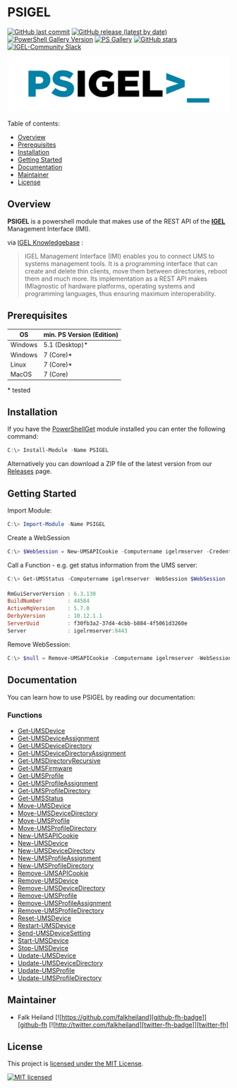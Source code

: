 # PSIGEL

[![GitHub last commit][github-commit-badge]][github-psigel]
[![GitHub release (latest by date)][github-release-badge]][github-psigel]
[![PowerShell Gallery Version][psgallery-v-badge]][powershell-gallery]
[![PS Gallery][psgallery-dl-badge]][powershell-gallery]
[![GitHub stars][github-start-badge]][github-psigel]
[![IGEL-Community Slack][slack-badge]][slack-igelcommunity]


![Logo](PSIGEL_1280_320.png)

Table of contents:

- [Overview](#overview)
- [Prerequisites](#prerequisites)
- [Installation](#installation)
- [Getting Started](#getting-started)
- [Documentation](#documentation)
- [Maintainer](#maintainer)
- [License](#license)

## Overview

**PSIGEL** is a powershell module that makes use of the REST API of the [**IGEL**](https://www.igel.com) Management Interface (IMI).

via [IGEL Knowledgebase](https://kb.igel.com/igelimi-v3/en/imi-manual-2723216.html) :
> IGEL Management Interface (IMI) enables you to connect UMS to systems management tools. It is a programming interface that can create and delete thin clients, move them between directories, reboot them and much more. Its implementation as a REST API makes IMIagnostic of hardware platforms, operating systems and programming languages, thus ensuring maximum interoperability.

## Prerequisites

|OS|min. PS Version (Edition)|
|-|-|
|Windows|5.1 (Desktop)\*|
|Windows|7 (Core)\*|
|Linux|7 (Core)\*|
|MacOS|7 (Core)|

\* tested

## Installation

If you have the [PowerShellGet](https://github.com/powershell/powershellget) module installed you can enter the following command:

```powershell
C:\> Install-Module -Name PSIGEL
```

Alternatively you can download a ZIP file of the latest version from our [Releases](https://github.com/IGEL-Community/PSIGEL/releases) page.

## Getting Started

Import Module:

```powershell
C:\> Import-Module -Name PSIGEL
```

Create a WebSession

```powershell
C:\> $WebSession = New-UMSAPICookie -Computername igelrmserver -Credential (Get-Credential)
```

Call a Function - e.g. get status information from the UMS server:

```powershell
C:\> Get-UMSStatus -Computername igelrmserver -WebSession $WebSession

RmGuiServerVersion : 6.3.130
BuildNumber        : 44584
ActiveMqVersion    : 5.7.0
DerbyVersion       : 10.12.1.1
ServerUuid         : f30fb3a2-37d4-4cbb-b884-4f5061d3260e
Server             : igelrmserver:8443
```

Remove WebSession:

```powershell
C:\> $null = Remove-UMSAPICookie -Computername igelrmserver -WebSession $WebSession
```

## Documentation

You can learn how to use PSIGEL by reading our documentation:

### Functions

- [Get-UMSDevice](/docs/Get-UMSDevice.md)
- [Get-UMSDeviceAssignment](/docs/Get-UMSDeviceAssignment.md)
- [Get-UMSDeviceDirectory](/docs/Get-UMSDeviceDirectory.md)
- [Get-UMSDeviceDirectoryAssignment](/docs/Get-UMSDeviceDirectoryAssignment.md)
- [Get-UMSDirectoryRecursive](/docs/Get-UMSDirectoryRecursive.md)
- [Get-UMSFirmware](/docs/Get-UMSFirmware.md)
- [Get-UMSProfile](/docs/Get-UMSProfile.md)
- [Get-UMSProfileAssignment](/docs/Get-UMSProfileAssignment.md)
- [Get-UMSProfileDirectory](/docs/Get-UMSProfileDirectory.md)
- [Get-UMSStatus](/docs/Get-UMSStatus.md)
- [Move-UMSDevice](/docs/Move-UMSDevice.md)
- [Move-UMSDeviceDirectory](/docs/Move-UMSDeviceDirectory.md)
- [Move-UMSProfile](/docs/Move-UMSProfile.md)
- [Move-UMSProfileDirectory](/docs/Move-UMSProfileDirectory.md)
- [New-UMSAPICookie](/docs/New-UMSAPICookie.md)
- [New-UMSDevice](/docs/New-UMSDevice.md)
- [New-UMSDeviceDirectory](/docs/New-UMSDeviceDirectory.md)
- [New-UMSProfileAssignment](/docs/New-UMSProfileAssignment.md)
- [New-UMSProfileDirectory](/docs/New-UMSProfileDirectory.md)
- [Remove-UMSAPICookie](/docs/Remove-UMSAPICookie.md)
- [Remove-UMSDevice](/docs/Remove-UMSDevice.md)
- [Remove-UMSDeviceDirectory](/docs/Remove-UMSDeviceDirectory.md)
- [Remove-UMSProfile](/docs/Remove-UMSProfile.md)
- [Remove-UMSProfileAssignment](/docs/Remove-UMSProfileAssignment.md)
- [Remove-UMSProfileDirectory](/docs/Remove-UMSProfileDirectory.md)
- [Reset-UMSDevice](/docs/Reset-UMSDevice.md)
- [Restart-UMSDevice](/docs/Restart-UMSDevice.md)
- [Send-UMSDeviceSetting](/docs/Send-UMSDeviceSetting.md)
- [Start-UMSDevice](/docs/Start-UMSDevice.md)
- [Stop-UMSDevice](/docs/Stop-UMSDevice.md)
- [Update-UMSDevice](/docs/Update-UMSDevice.md)
- [Update-UMSDeviceDirectory](/docs/Update-UMSDeviceDirectory.md)
- [Update-UMSProfile](/docs/Update-UMSProfile.md)
- [Update-UMSProfileDirectory](/docs/Update-UMSProfileDirectory.md)

## Maintainer

- Falk Heiland
[![https://github.com/falkheiland][github-fh-badge]][github-fh
[![http://twitter.com/falkheiland][twitter-fh-badge]][twitter-fh]

## License

This project is [licensed under the MIT License](LICENSE).

[![MIT licensed][mit-badge]][mit-license]

[psgallery-dl-badge]: https://img.shields.io/powershellgallery/dt/PSIGEL.svg?logo=powershell
[powershell-gallery]: https://www.powershellgallery.com/packages/PSIGEL/
[mit-badge]: https://img.shields.io/github/license/IGEL-Community/PSIGEL?logo=github
[mit-license]: LICENSE.md
[github-commit-badge]: https://img.shields.io/github/last-commit/IGEL-Community/PSIGEL?logo=github
[github-psigel]: https://github.com/IGEL-Community/PSIGEL
[github-release-badge]: https://img.shields.io/github/release/IGEL-Community/PSIGEL/all.svg?logo=github
[psgallery-v-badge]: https://img.shields.io/powershellgallery/v/PSIGEL?include_prereleases&logo=powershell
[github-start-badge]: https://img.shields.io/github/stars/IGEL-Community/PSIGEL?logo=github
[slack-badge]: https://img.shields.io/badge/chat-IGEL%20Community-brightgreen?logo=slack
[slack-igelcommunity]: https://igelcommunity.slack.com/
[github-fh-badge]: https://img.shields.io/badge/Github-falkheiland-green?logo=github
[github-fh]: https://github.com/falkheiland
[twitter-fh-badge]: https://img.shields.io/badge/Twitter-falkheiland-blue?logo=twitter
[twitter-fh]: https://twitter.com/falkheiland
